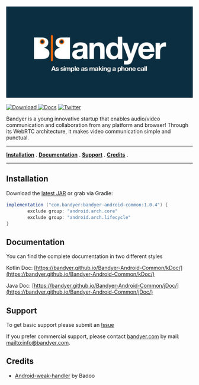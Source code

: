 <p align="center">
<img src="img/bandyer.jpg" alt="Bandyer" title="Bandyer" />
</p>


[ ![Download](https://api.bintray.com/packages/bandyer/Communication/Android-Common/images/download.svg) ](https://bintray.com/bandyer/Communication/Android-Common/_latestVersion)[![Docs](https://img.shields.io/badge/docs-current-brightgreen.svg)](https://bandyer.github.io/Bandyer-Android-Common/kDoc)
[![Twitter](https://img.shields.io/twitter/url/http/shields.io.svg?style=social&logo=twitter)](https://twitter.com/intent/follow?screen_name=bandyersrl)


Bandyer is a young innovative startup that enables audio/video communication and collaboration from any platform and browser! Through its WebRTC architecture, it makes video communication simple and punctual. 

---


**[Installation](#installation)** .
**[Documentation](#documentation)** .
**[Support](#support)** .
**[Credits](#credits)** .

---

## Installation

Download the [latest JAR](https://bintray.com/bandyer/Communication/Android-Common) or grab via Gradle:

```groovy
implementation ("com.bandyer:bandyer-android-common:1.0.4") {
        exclude group: "android.arch.core"
        exclude group: "android.arch.lifecycle"
}
```

## Documentation

You can find the complete documentation in two different styles

Kotlin Doc: [https://bandyer.github.io/Bandyer-Android-Common/kDoc/](https://bandyer.github.io/Bandyer-Android-Common/kDoc/)

Java Doc: [https://bandyer.github.io/Bandyer-Android-Common/jDoc/](https://bandyer.github.io/Bandyer-Android-Common/jDoc/)

## Support
To get basic support please submit an [Issue](https://github.com/Bandyer/Bandyer-Android-Common/issues) 

If you prefer commercial support, please contact [bandyer.com](https://bandyer.com) by mail: <mailto:info@bandyer.com>.


## Credits
- [Android-weak-handler](https://github.com/badoo/android-weak-handler) by Badoo
